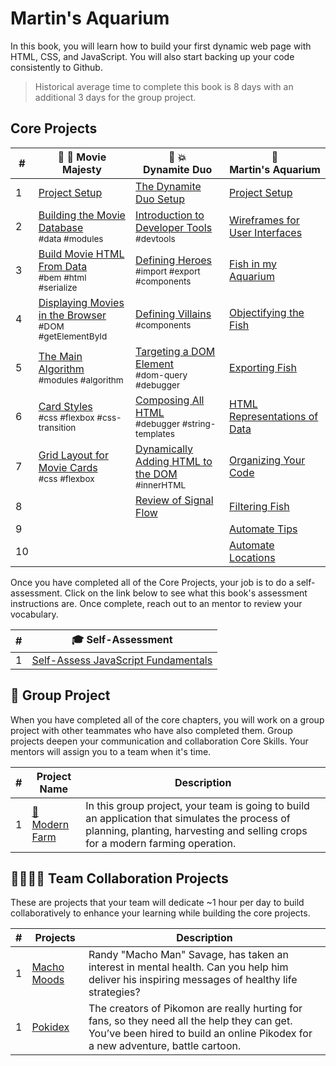 # Martin's Aquarium

In this book, you will learn how to build your first dynamic web page with HTML, CSS, and JavaScript. You will also start backing up your code consistently to Github.

> Historical average time to complete this book is 8 days with an additional 3 days for the group project.

## Core Projects

| # | 🎥 🍿 Movie Majesty | 🧨 💥 <br/> Dynamite Duo | 🐠 <br/> Martin's Aquarium |
| --- | --- | --- | --- |
| 1   | [Project Setup](./chapters/MM_SETUP.md) | [The Dynamite Duo Setup](./chapters/DUO_SETUP.md) | [Project Setup](./chapters/CLI_BASICS.md) |
| 2   | [Building the Movie Database](./chapters/MM_DATA.md) <br/> <sub style="font-size:0.85rem;">#data #modules</sub> | [Introduction to Developer Tools](./chapters/DUO_DEV_TOOLS_INTRO.md) <br/> <sub style="font-size:0.85rem;">#devtools</sub> | [Wireframes for User Interfaces](./chapters/MA_WIREFRAMES.md) |
| 3   | [Build Movie HTML From Data](./chapters/MM_HTML_GENERATION.md) <br/> <sub style="font-size:0.85rem;">#bem #html #serialize</sub> | [Defining Heroes](./chapters/DUO_HEROES.md)<br/> <sub style="font-size:0.85rem;">#import #export #components</sub> | [Fish in my Aquarium](./chapters/MA_AQUARIUM_DESIGN.md)</sub> |
| 4   | [Displaying Movies in the Browser](./chapters/MM_RENDER.md) <br/> <sub style="font-size:0.85rem;">#DOM #getElementById</sub> | [Defining Villains](./chapters/DUO_VILLAINS.md) <br/> <sub style="font-size:0.85rem;">#components</sub> | [Objectifying the Fish](./chapters/MA_DATA_STRUCTURES.md) |
| 5   | [The Main Algorithm](./chapters/MM_MAIN.md) <br/> <sub style="font-size:0.85rem;">#modules #algorithm</sub> | [Targeting a DOM Element](./chapters/DUO_HTML_ELEMENT_REFERENCE.md) <br/> <sub style="font-size:0.85rem;">#dom-query #debugger</sub> | [Exporting Fish](./chapters/MA_EXPORTING_FISH.md) |
| 6   | [Card Styles](./chapters/MM_CARD_STYLE.md) <br/> <sub style="font-size:0.85rem;">#css #flexbox #css-transition</sub> | [Composing All HTML](./chapters/DUO_HTML_GENERATORS.md) <br/> <sub style="font-size:0.85rem;">#debugger #string-templates</sub> | [HTML Representations of Data](./chapters/MA_CREATING_FISH_COMPONENTS.md) |
| 7   |  [Grid Layout for Movie Cards](./chapters/MM_CARD_LAYOUT) <br/> <sub style="font-size:0.85rem;">#css #flexbox</sub> | [Dynamically Adding HTML to the DOM](./chapters/DUO_DOM_UPDATE.md) <br/> <sub style="font-size:0.85rem;">#innerHTML</sub> | [Organizing Your Code](./chapters/MA_ORGANIZATION.md) |
| 8   |  | [Review of Signal Flow](./chapters/DUO_REVIEW.md) | [Filtering Fish](./chapters/MA_FILTERING_FISH.md) |
| 9   |  |  | [Automate Tips](./chapters/MA_AUTOMATE_TIPS.md) |
| 10  |  |  | [Automate Locations](./chapters/MA_AUTOMATE_LOCATIONS.md) |

Once you have completed all of the Core Projects, your job is to do a self-assessment. Click on the link below to see what this book's assessment instructions are. Once complete, reach out to an mentor to review your vocabulary.

| # | 🎓  Self-Assessment |
| --- | --- |
| 1 | [Self-Assess JavaScript Fundamentals](./chapters/HAIRY_POTTER.md) |

## 🔐 Group Project

When you have completed all of the core chapters, you will work on a group project with other teammates who have also completed them. Group projects deepen your communication and collaboration Core Skills. Your mentors will assign you to a team when it's time.

| #   | Project Name | Description |
| --- | --- | --- |
| 1   | [🚜<br/>Modern Farm](../projects/tier-1/modern-farm/README.md) | In this group project, your team is going to build an application that simulates the process of planning, planting, harvesting and selling crops for a modern farming operation. |

## 👩‍👩‍👧‍👦 Team Collaboration Projects

These are projects that your team will dedicate ~1 hour per day to build collaboratively to enhance your learning while building the core projects.

| #   | Projects                                      | Description |
| --- | --------------------------------------------- | ----------- |
| 1   | <a href="https://github.com/nss-group-projects/MachoMoods" target="_blank">Macho Moods</a>    | Randy "Macho Man" Savage, has taken an interest in mental health. Can you help him deliver his inspiring messages of healthy life strategies? |
| 1   | <a href="https://github.com/nss-group-projects/Pikodex" target="_blank">Pokidex</a>    | The creators of Pikomon are really hurting for fans, so they need all the help they can get. You’ve been hired to build an online Pikodex for a new adventure, battle cartoon. |